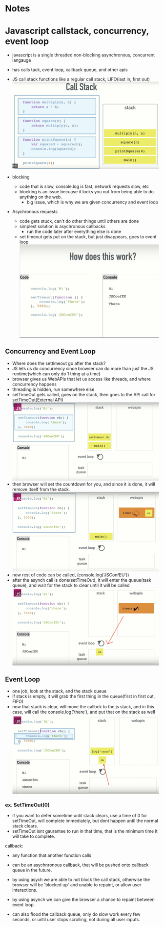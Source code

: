 # Notes

# Javascript callstack, concurrency, event loop
- javascript is a single threaded non-blocking asynchronous, concurrent langauge
- has calls tack, event loop, callback queue, and other apis
- JS call stack functions like a regular call stack, LIFO(last in, first out)
![callstack](callstack.jpg)

- blocking
  - code that is slow, console.log is fast, network requests slow, etc
  - blocking is an issue becuase it locks you out from being able to do anything on the web.
    - big issue, which is why we are given concurrency and event loop

- Asychronous requests
  - code gets stuck, can't do other things until others are done
  - simplest solution is asychronous callbacks
    - run the code later after everything else is done
  - set timeout gets put on the stack, but just disappears, goes to event loop
  ![asych](asych_call.jpg)

## Concurrency and Event Loop
- Where does the settimeout go after the stack?
- JS lets us do concurrency since browser can do more than just the JS runtime(which can only do 1 thing at a time)
- browser gives us WebAPIs that let us access like threads, and where concurrency happens
- threading is hidden, run somewhere else
- setTimeOut gets called, goes on the stack, then goes to the API call for setTimeOut(External API)
![concurr1](concurr1.jpg)
- then browser will set the countdown for you, and since it is done, it will remove itself from the stack.
![concurr2](concurr2.jpg)
- now rest of code can be called, (console.log('JSConfEU')) 
- after the asynch call is done(setTimeOut), it will enter the queue(task queue), and wait for the stack to clear until it will be called
![concurr3](concurr3.jpg)

## Event Loop
- one job, look at the stack, and the stack queue
- if stack is empty, it will grab the first thing in the queue(first in first out, FIFO)
- now that stack is clear, will move the callbck to the js stack, and in this case, will call the console.log('there'), and put that on the stack as well
![concurr4](concurr4.jpg)


### ex. SetTimeOut(0)
- if you want to defer sometime until stack clears, use a time of 0 for setTimeOut, will complete immediately, but dont happen until the normal stack clears.
- setTimeOut isnt gaurantee to run in that time, that is the minimum time it will take to complete.

callback:
- any function that another function calls
- can be an asychnronous callback, that will be pushed onto callback queue in the future.
- by using asych we are able to not block the call stack, otherwise the browser will be 'blocked up' and unable to repaint, or allow user interactions.
- by using asynch we can give the browser a chance to repaint between event loop.

- can also flood the callback queue, only do slow work every few seconds, or until user stops scrolling, not during all user inputs.

